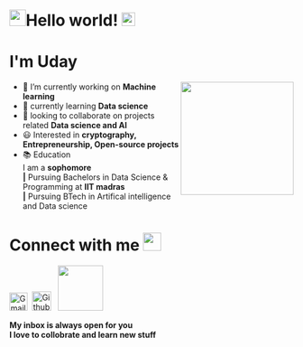 # <img src="https://github.com/TheDudeThatCode/TheDudeThatCode/blob/master/Assets/Hi.gif" width="29px">Hello world! <img src="https://github.com/TheDudeThatCode/TheDudeThatCode/blob/master/Assets/Earth.gif" width="24px">
# I'm Uday 
<img align='right' src="https://media.giphy.com/media/M9gbBd9nbDrOTu1Mqx/giphy.gif" width="200">







- 🔭 I’m currently working on **Machine learning**
- 🌱 currently learning **Data science**
- 👯 looking to collaborate on projects related **Data science and AI**
- 😃 Interested in **cryptography, Entrepreneurship, Open-source projects**
- 📚 Education\
        I am a **sophomore** \
          **|**  Pursuing Bachelors in Data Science & Programming at **IIT madras**\
          **|**  Pursuing BTech in Artifical intelligence and Data science
       
       
       
# Connect with me <img src="https://github.com/TheDudeThatCode/TheDudeThatCode/blob/master/Assets/Handshake.gif" height="32px">

[<img src="https://github.com/TheDudeThatCode/TheDudeThatCode/blob/master/Assets/Gmail.svg" alt="Gmail logo" height="32">](mailto:21f1003798@student.onlinedegree.iitm.ac.in)&nbsp;
  [<img src="https://cdn.svgporn.com/logos/github-icon.svg" alt="Github logo" width="34">](https://github.com/udayiitm) &nbsp;
 [<img src = "https://upload.wikimedia.org/wikipedia/commons/7/7c/Kaggle_logo.png" width = "80">](https://www.kaggle.com/udaysai10)

**My inbox is always open for you**\
 **I love to collobrate and learn new stuff**



